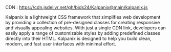 CDN : https://cdn.jsdelivr.net/gh/bids24/Kalpanix@main/kalpanix.js

Kalpanix is a lightweight CSS framework that simplifies web development by providing a collection of pre-designed classes for creating responsive and visually appealing websites. With just a single CDN link, developers can easily apply a range of customizable styles by adding predefined classes directly into their HTML. Kalpanix is designed to help you build clean, modern, and fast user interfaces with minimal effort.
